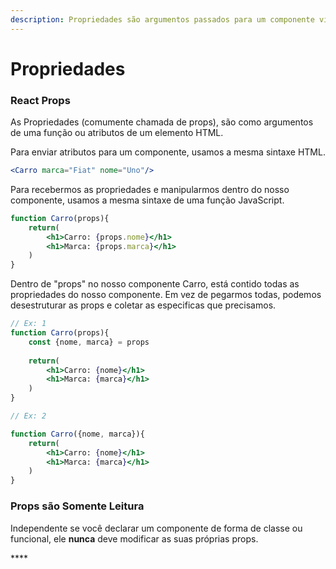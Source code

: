 ```yaml
---
description: Propriedades são argumentos passados para um componente via atributos HTML.
---
```


# Propriedades

### React Props

As Propriedades \(comumente chamada de props\), são como argumentos de uma função ou atributos de um elemento HTML.

Para enviar atributos para um componente, usamos a mesma sintaxe HTML.

```jsx
<Carro marca="Fiat" nome="Uno"/>
```

Para recebermos as propriedades e manipularmos dentro do nosso componente, usamos a mesma sintaxe de uma função JavaScript.

```jsx
function Carro(props){
    return(
        <h1>Carro: {props.nome}</h1>
        <h1>Marca: {props.marca}</h1>
    )
}
```

Dentro de "props" no nosso componente Carro, está contido todas as propriedades do nosso componente. Em vez de pegarmos todas, podemos desestruturar as props e coletar as especificas que precisamos.

```jsx
// Ex: 1
function Carro(props){
    const {nome, marca} = props
    
    return(
        <h1>Carro: {nome}</h1>
        <h1>Marca: {marca}</h1>
    )
}

// Ex: 2

function Carro({nome, marca}){
    return(
        <h1>Carro: {nome}</h1>
        <h1>Marca: {marca}</h1>
    )
}
```

###  <a id="props-are-read-only"></a>

### Props são Somente Leitura <a id="props-are-read-only"></a>

Independente se você declarar um componente de forma de classe ou funcional, ele **nunca** deve modificar as suas próprias props. 

\*\*\*\*

